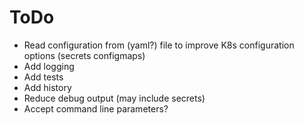 # ToDo

* Read configuration from (yaml?) file to improve K8s configuration options (secrets configmaps)
* Add logging
* Add tests
* Add history
* Reduce debug output (may include secrets)
* Accept command line parameters?
